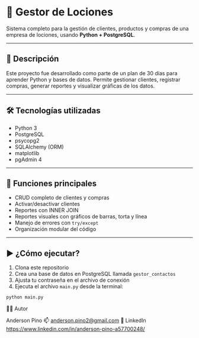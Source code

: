 # 🧴 Gestor de Lociones

Sistema completo para la gestión de clientes, productos y compras de una empresa de lociones, usando **Python + PostgreSQL**.

---

## 🧠 Descripción

Este proyecto fue desarrollado como parte de un plan de 30 días para aprender Python y bases de datos. Permite gestionar clientes, registrar compras, generar reportes y visualizar gráficas de los datos.

---

## 🛠 Tecnologías utilizadas

- Python 3
- PostgreSQL
- psycopg2
- SQLAlchemy (ORM)
- matplotlib
- pgAdmin 4

---

## 🔑 Funciones principales

- CRUD completo de clientes y compras
- Activar/desactivar clientes
- Reportes con INNER JOIN
- Reportes visuales con gráficos de barras, torta y línea
- Manejo de errores con `try/except`
- Organización modular del código

---

## ▶️ ¿Cómo ejecutar?

1. Clona este repositorio
2. Crea una base de datos en PostgreSQL llamada `gestor_contactos`
3. Ajusta tu contraseña en el archivo de conexión
4. Ejecuta el archivo `main.py` desde la terminal:

```bash
python main.py
```

👨‍💻 Autor

Anderson Pino
📫 anderson.pino2@gmail.com
💼 LinkedIn https://www.linkedin.com/in/anderson-pino-a57700248/
